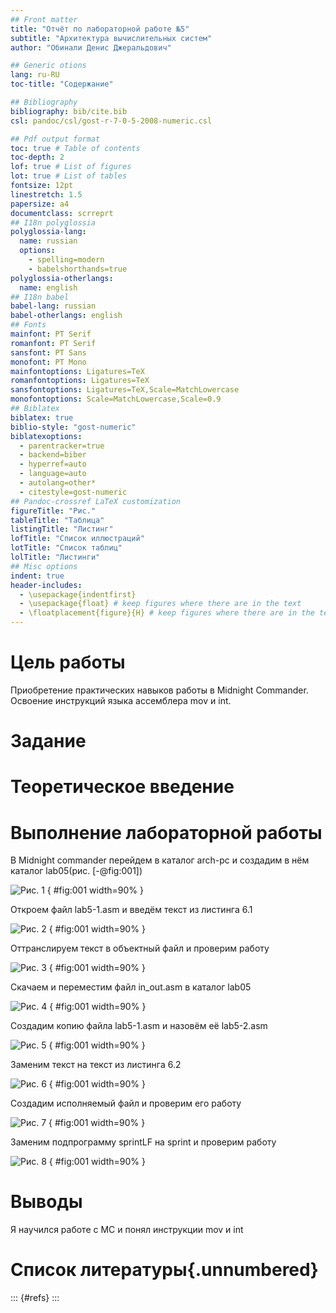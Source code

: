 ```yaml
---
## Front matter
title: "Отчёт по лабораторной работе №5"
subtitle: "Архитектура вычислительных систем"
author: "Обинали Денис Джеральдович"

## Generic otions
lang: ru-RU
toc-title: "Содержание"

## Bibliography
bibliography: bib/cite.bib
csl: pandoc/csl/gost-r-7-0-5-2008-numeric.csl

## Pdf output format
toc: true # Table of contents
toc-depth: 2
lof: true # List of figures
lot: true # List of tables
fontsize: 12pt
linestretch: 1.5
papersize: a4
documentclass: scrreprt
## I18n polyglossia
polyglossia-lang:
  name: russian
  options:
	- spelling=modern
	- babelshorthands=true
polyglossia-otherlangs:
  name: english
## I18n babel
babel-lang: russian
babel-otherlangs: english
## Fonts
mainfont: PT Serif
romanfont: PT Serif
sansfont: PT Sans
monofont: PT Mono
mainfontoptions: Ligatures=TeX
romanfontoptions: Ligatures=TeX
sansfontoptions: Ligatures=TeX,Scale=MatchLowercase
monofontoptions: Scale=MatchLowercase,Scale=0.9
## Biblatex
biblatex: true
biblio-style: "gost-numeric"
biblatexoptions:
  - parentracker=true
  - backend=biber
  - hyperref=auto
  - language=auto
  - autolang=other*
  - citestyle=gost-numeric
## Pandoc-crossref LaTeX customization
figureTitle: "Рис."
tableTitle: "Таблица"
listingTitle: "Листинг"
lofTitle: "Список иллюстраций"
lotTitle: "Список таблиц"
lolTitle: "Листинги"
## Misc options
indent: true
header-includes:
  - \usepackage{indentfirst}
  - \usepackage{float} # keep figures where there are in the text
  - \floatplacement{figure}{H} # keep figures where there are in the text
---
```


# Цель работы

Приобретение практических навыков работы в Midnight Commander. Освоение
инструкций языка ассемблера mov и int.

# Задание


# Теоретическое введение


# Выполнение лабораторной работы

В Midnight commander перейдем в каталог arch-pc и создадим в нём каталог lab05(рис. [-@fig:001])

![Рис. 1](https://github.com/ObinaliDenis/ODD_archpc/blob/master/labs/lab06/report/image/lab5_1-3.png?raw=true) { #fig:001 width=90% }

Откроем файл lab5-1.asm и введём текст из листинга 6.1

![Рис. 2](https://github.com/ObinaliDenis/ODD_archpc/blob/master/labs/lab06/report/image/lab5_4-6.png?raw=true) { #fig:001 width=90% }

Оттранслируем текст в объектный файл и проверим работу

![Рис. 3](https://github.com/ObinaliDenis/ODD_archpc/blob/master/labs/lab06/report/image/lab5_7-8.png?raw=true) { #fig:001 width=90% }

Скачаем и переместим файл in_out.asm в каталог lab05

![Рис. 4](https://github.com/ObinaliDenis/ODD_archpc/blob/master/labs/lab06/report/image/lab05_9-10.png?raw=true) { #fig:001 width=90% }

Создадим копию файла lab5-1.asm и назовём её lab5-2.asm

![Рис. 5](https://github.com/ObinaliDenis/ODD_archpc/blob/master/labs/lab06/report/image/lab05_11.png?raw=true) { #fig:001 width=90% }

Заменим текст на текст из листинга 6.2

![Рис. 6](https://github.com/ObinaliDenis/ODD_archpc/blob/master/labs/lab06/report/image/lab05-12.png?raw=true) { #fig:001 width=90% }

Создадим исполняемый файл и проверим его работу

![Рис. 7](https://github.com/ObinaliDenis/ODD_archpc/blob/master/labs/lab06/report/image/lab05_12-2.png?raw=true) { #fig:001 width=90% }

Заменим подпрограмму sprintLF на sprint и проверим работу

![Рис. 8](https://github.com/ObinaliDenis/ODD_archpc/blob/master/labs/lab06/report/image/lab05_13.png?raw=true) { #fig:001 width=90% }
# Выводы

Я научился работе с MC и понял инструкции mov и int

# Список литературы{.unnumbered}

::: {#refs}
:::
